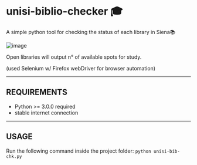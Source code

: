 # unisi-biblio-checker 🎓
A simple python tool for checking the status of each library in Siena📚

![image](https://user-images.githubusercontent.com/20042147/148055908-33611492-d4f8-4160-95ab-b14306dad0ee.png)

Open libraries will output n° of available spots for study.

(used Selenium w/ Firefox webDriver for browser automation) 

* * *
## REQUIREMENTS
- Python >= 3.0.0 required
- stable internet connection

* * *
## USAGE
Run the following command inside the project folder:
`python unisi-bib-chk.py`
